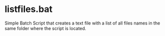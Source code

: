 # listfiles.bat
Simple Batch Script that creates a text file with a list of all files names in the same folder where the script is located.
